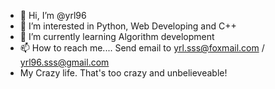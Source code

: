 - 👋 Hi, I’m @yrl96
- 👀 I’m interested in Python, Web Developing and C++
- 🌱 I’m currently learning Algorithm development
- 📫 How to reach me.... Send email to yrl.sss@foxmail.com / yrl96.sss@gmail.com
- My Crazy life. That's too crazy and unbelieveable!

<!---
yrl96/yrl96 is a ✨ special ✨ repository because its `README.md` (this file) appears on your GitHub profile.
You can click the Preview link to take a look at your changes.
--->
